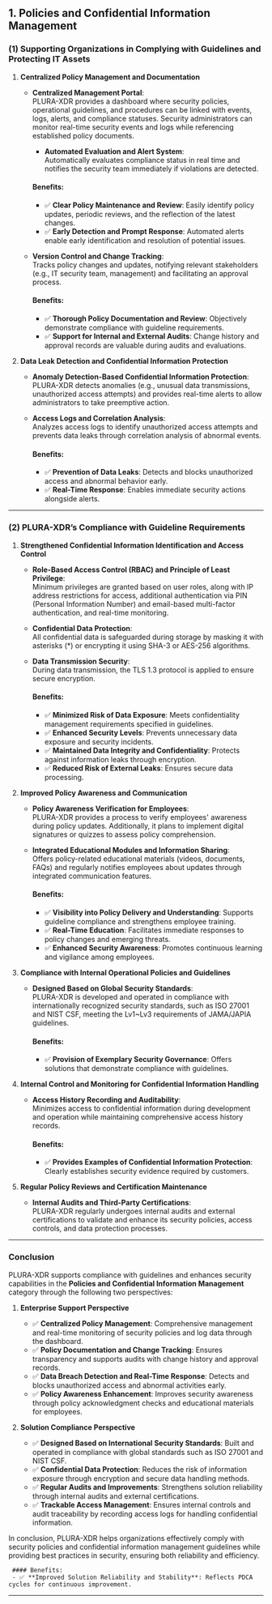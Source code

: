 ## **1. Policies and Confidential Information Management**

### **(1) Supporting Organizations in Complying with Guidelines and Protecting IT Assets**

1. **Centralized Policy Management and Documentation**  
   - **Centralized Management Portal**:  
     PLURA-XDR provides a dashboard where security policies, operational guidelines, and procedures can be linked with events, logs, alerts, and compliance statuses. Security administrators can monitor real-time security events and logs while referencing established policy documents.  
     - **Automated Evaluation and Alert System**:  
       Automatically evaluates compliance status in real time and notifies the security team immediately if violations are detected.

     #### Benefits:
     - ✅ **Clear Policy Maintenance and Review**: Easily identify policy updates, periodic reviews, and the reflection of the latest changes.  
     - ✅ **Early Detection and Prompt Response**: Automated alerts enable early identification and resolution of potential issues.  

   - **Version Control and Change Tracking**:  
     Tracks policy changes and updates, notifying relevant stakeholders (e.g., IT security team, management) and facilitating an approval process.

     #### Benefits:
     - ✅ **Thorough Policy Documentation and Review**: Objectively demonstrate compliance with guideline requirements.  
     - ✅ **Support for Internal and External Audits**: Change history and approval records are valuable during audits and evaluations.  

2. **Data Leak Detection and Confidential Information Protection**  
   - **Anomaly Detection-Based Confidential Information Protection**:  
     PLURA-XDR detects anomalies (e.g., unusual data transmissions, unauthorized access attempts) and provides real-time alerts to allow administrators to take preemptive action.  
   - **Access Logs and Correlation Analysis**:  
     Analyzes access logs to identify unauthorized access attempts and prevents data leaks through correlation analysis of abnormal events.

     #### Benefits:
     - ✅ **Prevention of Data Leaks**: Detects and blocks unauthorized access and abnormal behavior early.  
     - ✅ **Real-Time Response**: Enables immediate security actions alongside alerts.  

---

### **(2) PLURA-XDR’s Compliance with Guideline Requirements**

1. **Strengthened Confidential Information Identification and Access Control**  
   - **Role-Based Access Control (RBAC) and Principle of Least Privilege**:  
     Minimum privileges are granted based on user roles, along with IP address restrictions for access, additional authentication via PIN (Personal Information Number) and email-based multi-factor authentication, and real-time monitoring.  
     
   - **Confidential Data Protection**:  
     All confidential data is safeguarded during storage by masking it with asterisks (*) or encrypting it using SHA-3 or AES-256 algorithms.  

   - **Data Transmission Security**:  
     During data transmission, the TLS 1.3 protocol is applied to ensure secure encryption.

     #### Benefits:
     - ✅ **Minimized Risk of Data Exposure**: Meets confidentiality management requirements specified in guidelines.  
     - ✅ **Enhanced Security Levels**: Prevents unnecessary data exposure and security incidents.  
     - ✅ **Maintained Data Integrity and Confidentiality**: Protects against information leaks through encryption.  
     - ✅ **Reduced Risk of External Leaks**: Ensures secure data processing.  

2. **Improved Policy Awareness and Communication**  
   - **Policy Awareness Verification for Employees**:  
     PLURA-XDR provides a process to verify employees' awareness during policy updates. Additionally, it plans to implement digital signatures or quizzes to assess policy comprehension.  
   - **Integrated Educational Modules and Information Sharing**:  
     Offers policy-related educational materials (videos, documents, FAQs) and regularly notifies employees about updates through integrated communication features.

     #### Benefits:
     - ✅ **Visibility into Policy Delivery and Understanding**: Supports guideline compliance and strengthens employee training.  
     - ✅ **Real-Time Education**: Facilitates immediate responses to policy changes and emerging threats.  
     - ✅ **Enhanced Security Awareness**: Promotes continuous learning and vigilance among employees.  

3. **Compliance with Internal Operational Policies and Guidelines**  
   - **Designed Based on Global Security Standards**:  
     PLURA-XDR is developed and operated in compliance with internationally recognized security standards, such as ISO 27001 and NIST CSF, meeting the Lv1~Lv3 requirements of JAMA/JAPIA guidelines.

     #### Benefits:
     - ✅ **Provision of Exemplary Security Governance**: Offers solutions that demonstrate compliance with guidelines.  

4. **Internal Control and Monitoring for Confidential Information Handling**  
   - **Access History Recording and Auditability**:  
     Minimizes access to confidential information during development and operation while maintaining comprehensive access history records.

     #### Benefits:
     - ✅ **Provides Examples of Confidential Information Protection**: Clearly establishes security evidence required by customers.  

5. **Regular Policy Reviews and Certification Maintenance**  
   - **Internal Audits and Third-Party Certifications**:  
     PLURA-XDR regularly undergoes internal audits and external certifications to validate and enhance its security policies, access controls, and data protection processes.

---

### **Conclusion**

PLURA-XDR supports compliance with guidelines and enhances security capabilities in the **Policies and Confidential Information Management** category through the following two perspectives:

1. **Enterprise Support Perspective**  
   - ✅ **Centralized Policy Management**: Comprehensive management and real-time monitoring of security policies and log data through the dashboard.  
   - ✅ **Policy Documentation and Change Tracking**: Ensures transparency and supports audits with change history and approval records.  
   - ✅ **Data Breach Detection and Real-Time Response**: Detects and blocks unauthorized access and abnormal activities early.  
   - ✅ **Policy Awareness Enhancement**: Improves security awareness through policy acknowledgment checks and educational materials for employees.  

2. **Solution Compliance Perspective**  
   - ✅ **Designed Based on International Security Standards**: Built and operated in compliance with global standards such as ISO 27001 and NIST CSF.  
   - ✅ **Confidential Data Protection**: Reduces the risk of information exposure through encryption and secure data handling methods.  
   - ✅ **Regular Audits and Improvements**: Strengthens solution reliability through internal audits and external certifications.  
   - ✅ **Trackable Access Management**: Ensures internal controls and audit traceability by recording access logs for handling confidential information.  

In conclusion, PLURA-XDR helps organizations effectively comply with security policies and confidential information management guidelines while providing best practices in security, ensuring both reliability and efficiency.  

     #### Benefits:
     - ✅ **Improved Solution Reliability and Stability**: Reflects PDCA cycles for continuous improvement.  

---
